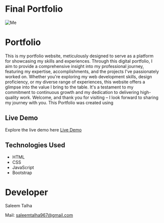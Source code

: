 # Final Portfolio
 
![Me](https://github.com/Saleem-Talha/Saleem-Talha/assets/121040503/e0be1095-e01c-461c-a731-cc75331f3d5a)
# Portfolio
 This is my portfolio website, meticulously designed to serve as a platform for showcasing my skills and experiences. Through this digital portfolio, I aim to provide a comprehensive insight into my professional journey, featuring my expertise, accomplishments, and the projects I've passionately worked on. Whether you're exploring my web development skills, design proficiency, or my diverse range of experiences, this website offers a glimpse into the value I bring to the table. It's a testament to my commitment to continuous growth and my dedication to delivering high-quality work. Welcome, and thank you for visiting – I look forward to sharing my journey with you.
This Portfolio was created using 

## Live Demo

Explore the live demo here [Live Demo](https://saleem-talha.github.io/Quote-Generator-Web-App/)

## Technologies Used
- HTML
- CSS
- JavaScript
- Bootstrap

 
# Developer
Saleem Talha

Mail:  [saleemtalha967@gmail.com](https://mail.google.com/mail/u/0/#inbox?compose=GTvVlcSKhcBvzTMFXqQSFLsWHJzhKjzFjgQLzZcGHzqNjrnhFLbtNwpRHCNMLQllFBdnKvDkWQwxK)  
